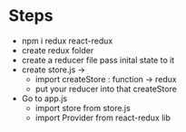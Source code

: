 # Steps 
* npm i redux react-redux
* create redux folder 
* create a reducer file pass inital state to it 
* create store.js  -> 
  * import createStore : function -> redux 
  * put your reducer into that createStore
* Go to app.js 
  * import store from store.js 
  * import Provider from react-redux lib